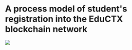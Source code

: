 # A process model of student's registration into the EduCTX blockchain network
<img src="https://viewer.diagrams.net/?highlight=0000ff&edit=_blank&layers=1&nav=1&title=Credit_Platform_3#R7Vxbk5s2FP41nj5tBsTF9mP3krQzSWenm92mfenIIGOyGHkErNf59ZWEuErYanax2EwykwSEEOJ8534OnjlX2%2BcPBO42n3CIkhmwwueZcz0DwAauRf9jI4dyxK8GIhKHYlIzcBd%2FQ2KwmlbEIco6E3OMkzzedQcDnKYoyDtjkBC8705b46T71B2MkDRwF8BEHv0rDvONGLUtq7nwG4qjjXj0whMXVjB4jAguUvG8GXDW%2FE95eQurtcT8bANDvG8NOTcz54pgnJdH2%2BcrlDDaVmQr73s%2FcLXeN0FprnMDWLloYYPlygKhu5ivL8QKTzApBC3u8iKkq%2F2S0WGCojjLCcxjnIoXyA8V0bJ9vE1gSs8uN%2Fk2oYM2PQw2cRJ%2BhAdcsA1lOSVQdXa5wST%2BhtMcVpPpZZILdqA7b8%2B4Y3fSYTbKCYxCcVbTkJ0kcIWSyxqFK5xgQi%2BlmO%2BL7h0%2F1pCyJ67p4u%2FhNk4Ypz4gEsIUimGxjwU9hUkcpfQ4oIRAdL1Lmc4V4RDJ0XNrSND9A8JblJMDnVJdXQgeEDIyF6f7NsNVfLJpMZvvi0EouDyq126QpgcCbE3gwRDwmjgfgU5AI9NskPtOE1EQDegSDTivQLTij4%2Fw308P%2F3zbPjgP6dfDp2gVXVQLtyiEQqpNxCkm%2BQZHOIXJTTPa4%2BBmzkeMd4KgX1GeHwRBYZHjLrnLZ7IHDUr%2BEMQZLkiAjrxRrXIhiVB%2BZKKvxoaghGqIp%2B7OXp%2Fujgm6U%2BqSwxd2%2FzuvOv1bLMdPrp87Z4cO84%2BDl6sJl2cSLlfWL3SzwCp2HEOmaugBuADbgtr5LI6YNU1w8BhsYMwuwTAkKGNWqMjiNKrvYovsilUSB%2FTgEbE3gtT8Aus%2BpS9Fsjg%2FcNtVzuETemzTZYr9Js7R3Q5yku%2Bpf6MSPElD6UA5aAo8p2sKgCdrNUeh1Baj6TTbrGx1JKsRNAOy5WvKlmtStvxB2co6YtKRpz1MEj6rlBYmUxRGlZzlG9SWsXL%2BjsRPMEe1zBEUoDhA7NKa4O0M%2BHDLRCddZTuOkVXU8sifso3TYV%2FSuEg6bk8kFY6GqxDJ5VgiCWTP%2FE9G8qcSoziltCwCRsysxiiEOeThD2nh7SfM9V7RIT%2FKOfW6SAUEqTGhm6TxFzqNB8x2ZVC2jp8ZhqMABKyTAC3PiY8Mz01KEpwkGUeH6jq6EboPRLiuKoK3QGT%2FJI0XZzVL7o%2Fmanua5mVu0rx4snmBa5QcOBKYoEHLUuqfqal2z%2FE6XF3r8bZuVwbeY%2FH1XCLwveTiggueQGqc44rKVxFKETWjqNH7dEJpBRhrEZhmMCiVjYXX9B%2FrHSWidXN9f%2FX5C5uBZWf5soVn35BPDU9%2F2dVStavcxtMbSU9Je3VkLFt%2Bz5RTKZ52LmU0QQBGFPw5444qaXEyB6NpGJYmDQPwzcI1fgpGF66FJly29UK8%2BK2%2FEgIPrQk7TB3MrLXyLRtoNKTr9ixevyrQm2%2Fb1rH59KDcQcM59au8wLlbvBXnTpcpbN3EnG00kWrLqbkrnK5jkjYOCHcKsiIIUJati6Tt5DXxorWqXMIqJqWR57a6KGKgmDEq9wxXkMY5BrwJ56g3sejHPIpcnMoojhb0LCR0PrQdPvo3RXuVgziQPd3H9D0qHJSJU7oed%2B4rxzLs8UH3pqkB6PTqarZmMnW8zI0E4O9ZVtTo1WU26%2Ffr6VGzlwZTudZnDZUqcfzpIS41jcvCpG1ZaiqvAV1VZi7L%2FHM2UI42LiJ1WmwyMmLEk5qijNi6lWx7IMVwJg9MUcCprUK356bjhBnOHR8XC9sCJz2p82aPDUerExILR1csjLYM2HIurV3yKs1CAPlCPLZgec%2Ber9pJf57IZE5LfuagF7Qr8nNnlR9bLnF9ZtRd85KWSCqHRSupXCJ0KpzQDFymbvZtX2H3VYHGaHbfliONW4KfeCut5EXVcWBTOO45XB0YFIUHK0M5797BT5wDmDfXdAXQG1Mk2yjjsLn93JYKtvO6a%2FOfdqmdHdWxSwOljDPZJUvhrpV1UJWuK0XnSEZmIDNmqYpvVoC3qzitvEEhxNlbyiGoDJmyl2Y8T9CIxI0qObqNBLbRRjVb0UpQ%2BmylyekWq6v%2Bs16r2dTYu58xPqtFkfYqJ%2FPbtfwe7aZUf%2FZsBdmUdKsVyOs3KYO3ohiqQvlJxTDXVQxG84S23ALzuaMLYl54IHgHI2FW8w0lfLSpdcctuG0HIB1bm6J8T4ExoTsG9G0V5HVVh6tZbBrNF3UNf1Qxvi%2BqLTjaJX2jLRi2XB5UCA4N8hjbho2z2YhHWdLDmD2Kt4cVacDLv9tSzNqrTU18%2Bq6lqpNPFYLPR5OfN9Ohqi0HunWm1verJuRArjTdp9ResFx5j4155ansWkWlg7nG%2FN1q4ShrUrASk5nobKgHKrMSogRF3DOdmmC4XlcwHIVhsc8ZcgE5Zu7qKaFzptEVf8Jo94vihgsb4If%2FErL6HO2kstLVVSZVFVhOCS7bJFxAF6%2BX5vu%2Bq23S6ylR1z3eNtmfX3UCDM0HvbbM3vyR2iwNN9BMR1loR8YD6Z8zfTf9Zn5eQFvqtXOVL%2F3q6bukftmr63knpNh2js4fR4pdIx9oa3CFNhO8ikaXwHB61T0f9JyukunEXQ1K%2F7uj3u%2Bqbt86ziTSvqwXMQk9bX4jqJze%2FBCTc%2FMf">

